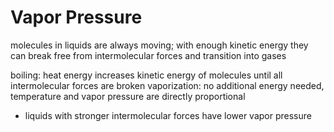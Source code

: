 # Vapor Pressure
molecules in liquids are always moving; with enough kinetic energy they can break free from intermolecular forces and transition into gases

boiling: heat energy increases kinetic energy of molecules until all intermolecular forces are broken
vaporization: no additional energy needed, temperature and vapor pressure are directly proportional
- liquids with stronger intermolecular forces have lower vapor pressure

